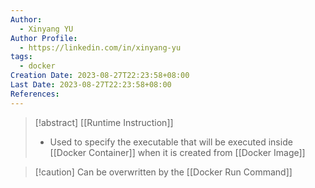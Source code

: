 ```yaml
---
Author:
  - Xinyang YU
Author Profile:
  - https://linkedin.com/in/xinyang-yu
tags:
  - docker
Creation Date: 2023-08-27T22:23:58+08:00
Last Date: 2023-08-27T22:23:58+08:00
References:
---
```

>[!abstract] [[Runtime Instruction]]
>- Used to specify the executable that will be executed inside [[Docker Container]] when it is created from [[Docker Image]]

 >[!caution] Can be overwritten by the [[Docker Run Command]] 
 
 